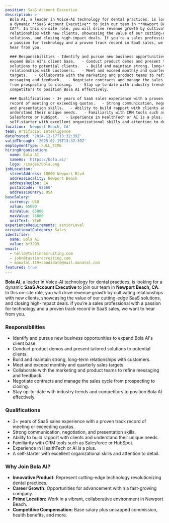 ```yaml
---
position: SaaS Account Executive
description: >-
  Bola AI, a leader in Voice-AI technology for dental practices, is looking for
  a dynamic **SaaS Account Executive** to join our team in **Newport Beach,
  CA**. In this on-site role, you will drive revenue growth by cultivating
  relationships with new clients, showcasing the value of our cutting-edge SaaS
  solutions, and closing high-impact deals. If you’re a sales professional with
  a passion for technology and a proven track record in SaaS sales, we want to
  hear from you.

  ### Responsibilities - Identify and pursue new business opportunities to
  expand Bola AI's client base.   - Conduct product demos and present tailored
  solutions to potential clients.   - Build and maintain strong, long-term
  relationships with customers.   - Meet and exceed monthly and quarterly sales
  targets.   - Collaborate with the marketing and product teams to refine
  messaging and feedback.   - Negotiate contracts and manage the sales cycle
  from prospecting to closing.   - Stay up-to-date with industry trends and
  competitors to position Bola AI effectively.  

  ### Qualifications - 3+ years of SaaS sales experience with a proven track
  record of meeting or exceeding quotas.   - Strong communication, negotiation,
  and presentation skills.   - Ability to build rapport with clients and
  understand their unique needs.   - Familiarity with CRM tools such as
  Salesforce or HubSpot.   - Experience in HealthTech or AI is a plus.   - A
  self-starter with excellent organizational skills and attention to detail.   
location: 'Newport Beach, CA'
team: Artificial Intelligence
datePosted: '2024-12-17T13:32:39Z'
validThrough: '2025-02-15T13:32:39Z'
employmentType: FULL_TIME
hiringOrganization:
  name: Bola AI
  sameAs: 'https://bola.ai/'
  logo: /images/bola.png
jobLocation:
  streetAddress: 18000 Newport Blvd
  addressLocality: Newport Beach
  addressRegion: CA
  postalCode: '92660'
  addressCountry: USA
baseSalary:
  currency: USD
  value: 65000
  minValue: 65000
  maxValue: 75000
  unitText: YEAR
experienceRequirements: seniorLevel
occupationalCategory: Sales
identifier:
  name: Bola AI
  value: bf3293
email:
  - hello@tustinrecruiting.com
  - john@tustinrecruiting.com
  - manatal.119+candidate@mail.manatal.com
featured: true
---
```


**Bola AI**, a leader in Voice-AI technology for dental practices, is looking for a dynamic **SaaS Account Executive** to join our team in **Newport Beach, CA**. In this on-site role, you will drive revenue growth by cultivating relationships with new clients, showcasing the value of our cutting-edge SaaS solutions, and closing high-impact deals. If you’re a sales professional with a passion for technology and a proven track record in SaaS sales, we want to hear from you.

### Responsibilities
- Identify and pursue new business opportunities to expand Bola AI's client base.  
- Conduct product demos and present tailored solutions to potential clients.  
- Build and maintain strong, long-term relationships with customers.  
- Meet and exceed monthly and quarterly sales targets.  
- Collaborate with the marketing and product teams to refine messaging and feedback.  
- Negotiate contracts and manage the sales cycle from prospecting to closing.  
- Stay up-to-date with industry trends and competitors to position Bola AI effectively.  

### Qualifications
- 3+ years of SaaS sales experience with a proven track record of meeting or exceeding quotas.  
- Strong communication, negotiation, and presentation skills.  
- Ability to build rapport with clients and understand their unique needs.  
- Familiarity with CRM tools such as Salesforce or HubSpot.  
- Experience in HealthTech or AI is a plus.  
- A self-starter with excellent organizational skills and attention to detail.  

### Why Join Bola AI?
- **Innovative Product:** Represent cutting-edge technology revolutionizing dental practices.  
- **Career Growth:** Opportunities for advancement within a fast-growing company.  
- **Prime Location:** Work in a vibrant, collaborative environment in Newport Beach.  
- **Competitive Compensation:** Base salary plus uncapped commission, health benefits, and more.  
